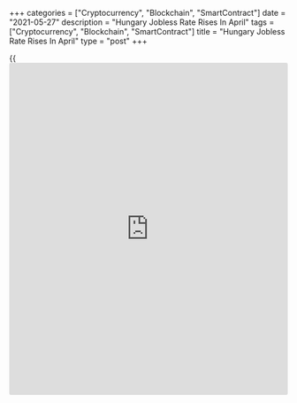+++
categories = ["Cryptocurrency", "Blockchain", "SmartContract"]
date = "2021-05-27"
description = "Hungary Jobless Rate Rises In April"
tags = ["Cryptocurrency", "Blockchain", "SmartContract"]
title = "Hungary Jobless Rate Rises In April"
type = "post"
+++

{{<iframe id="large-banner" src="https://www.bounty.group/#slide=9.0" width="100%" height="600" scrolling="no" style="border: 0px solid rgb(216, 221, 230); border-radius: 3px;">}}

Hungary's jobless rate increased in April, data from the Hungarian
Central Statistical Office showed on Thursday.

The jobless rate rose to 4.4 percent in April from 4.0 percent in March.

The number of unemployed persons increased to 211,100 in April from
193,600 in the previous month.

The employment rate fell to 61.9 percent in April from 62.6 percent in
the preceding month.

The unemployment rate fell to 4.3 percent during February to April
period from 4.5 percent during January-March period.

The youth unemployment rate was 12.5 percent in the three months ended
April.

For comments and feedback [contact](https://www.playgroundfx.com/contact/): editorial@rtt[news](https://www.letsplayfx.com/blog/forex-news-website/).com

[Economic News][1]

 **What parts of the world are seeing the best (and worst) economic
performances lately? Click[here][2] to check out our [Econ Scorecard][2]
and find out! See up-to-the-moment [ranking](https://www.playgroundfx.com/blog/crypto-exchange-ranking/)s for the best and worst
performers in [GDP][3], [unemployment rate][4], [inflation][5] and much
more.**

   1. www.rtt[news](https://www.letsplayfx.com/blog/forex-news-website/).com/Content/EconomicNews.aspx
   2. www.rtt[news](https://www.letsplayfx.com/blog/forex-news-website/).com/economic-scorecard/world-rank/retail-sales/highest-performance.aspx
   3. www.rtt[news](https://www.letsplayfx.com/blog/forex-news-website/).com/economic-scorecard/world-rank/GDP/highest-performance.aspx
   4. www.rtt[news](https://www.letsplayfx.com/blog/forex-news-website/).com/economic-scorecard/world-rank/unemployment-rate/lowest-performance.aspx
   5. www.rtt[news](https://www.letsplayfx.com/blog/forex-news-website/).com/economic-scorecard/world-rank/CPI/highest-performance.aspx